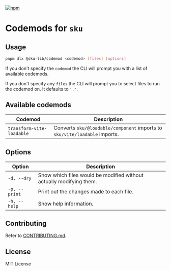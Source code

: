 [![npm](https://img.shields.io/npm/v/sku-codemod.svg?style=flat-square)](https://www.npmjs.com/package/sku-codemod)

# Codemods for `sku`

## Usage

```sh
pnpm dlx @sku-lib/codemod <codemod> [files] [options]
```

If you don't specify the `codemod` the CLI will prompt you with a list of available codemods.

If you don't specify any `files` the CLI will prompt you to select files to run the codemod on. It defaults to `'.'`.

## Available codemods

| Codemod                   | Description                                                                |
| ------------------------- | -------------------------------------------------------------------------- |
| `transform-vite-loadable` | Converts `sku/@loadable/component` imports to `sku/vite/loadable` imports. |

## Options

| Option        | Description                                                         |
| ------------- | ------------------------------------------------------------------- |
| `-d, --dry`   | Show which files would be modified without actually modifying them. |
| `-p, --print` | Print out the changes made to each file.                            |
| `-h, --help`  | Show help information.                                              |

## Contributing

Refer to [CONTRIBUTING.md](/CONTRIBUTING.md).

## License

MIT License
